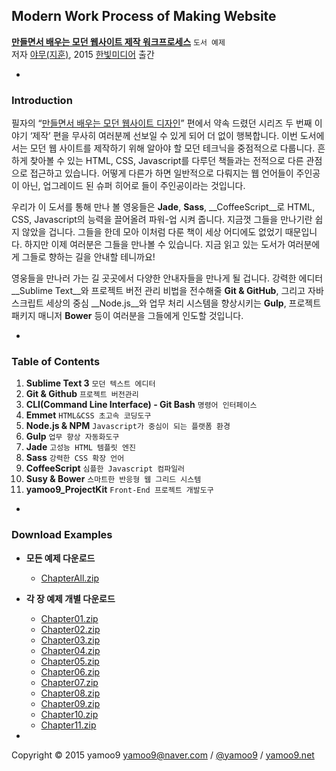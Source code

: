 ## Modern Work Process of Making Website
__[만들면서 배우는 모던 웹사이트 제작 워크프로세스](http://yamoo9.net/book-2nd/)__ `도서 예제`<br>
저자 [야무(지훈)](http://yamoo9.net), 2015 [한빛미디어](http://hanb.co.kr) 출간<br>

-
<h3 title="소개">Introduction</h3>

필자의 “[만들면서 배우는 모던 웹사이트 디자인](http://book.naver.com/bookdb/book_detail.nhn?bid=7459812)” 편에서 약속 드렸던 시리즈 두 번째 이야기 ‘제작’ 편을 무사히 여러분께 선보일 수 있게 되어 더 없이 행복합니다. 이번 도서에서는 모던 웹 사이트를 제작하기 위해 알아야 할 모던 테크닉을 중점적으로 다룹니다. 흔하게 찾아볼 수 있는 HTML, CSS, Javascript를 다루던 책들과는 전적으로 다른 관점으로 접근하고 있습니다. 어떻게 다른가 하면 일반적으로 다뤄지는 웹 언어들이 주인공이 아닌, 업그레이드 된 슈퍼 히어로 들이 주인공이라는 것입니다.

우리가 이 도서를 통해 만나 볼 영웅들은 __Jade__, __Sass__, __CoffeeScript__로 HTML, CSS, Javascript의 능력을 끌어올려 파워-업 시켜 줍니다. 지금껏 그들을 만나기란 쉽지 않았을 겁니다. 그들을 한데 모아 이처럼 다룬 책이 세상 어디에도 없었기 때문입니다. 하지만 이제 여러분은 그들을 만나볼 수 있습니다. 지금 읽고 있는 도서가 여러분에게 그들로 향하는 길을 안내할 테니까요!

영웅들을 만나러 가는 길 곳곳에서 다양한 안내자들을 만나게 될 겁니다. 강력한 에디터 __Sublime Text__와 프로젝트 버전 관리 비법을 전수해줄 __Git & GitHub__, 그리고 자바스크립트 세상의 중심 __Node.js__와 업무 처리 시스템을 향상시키는 __Gulp__, 프로젝트 패키지 매니저 __Bower__ 등이 여러분을 그들에게 인도할 것입니다.

-
<h3 title="목차">Table of Contents</h3>

1. __Sublime Text 3__ `모던 텍스트 에디터`
2. __Git & Github__ `프로젝트 버전관리`
3. __CLI(Command Line Interface) - Git Bash__ `명령어 인터페이스`
4. __Emmet__ `HTML&CSS 초고속 코딩도구`
5. __Node.js & NPM__ `Javascript가 중심이 되는 플랫폼 환경`
6. __Gulp__ `업무 향상 자동화도구`
7. __Jade__ `고성능 HTML 템플릿 엔진`
8. __Sass__ `강력한 CSS 확장 언어`
9. __CoffeeScript__ `심플한 Javascript 컴파일러`
10. __Susy & Bower__ `스마트한 반응형 웹 그리드 시스템`
11. __yamoo9_ProjectKit__ `Front-End 프로젝트 개발도구`

-
<h3 title="예제 다운로드">Download Examples</h3>

- __모든 예제 다운로드__
  - [ChapterAll.zip](https://github.com/yamoo9/Making-Modern-Web-Design-Work-Process/archive/master.zip)
  
- __각 장 예제 개별 다운로드__
  - [Chapter01.zip](https://github.com/yamoo9/Making-Modern-Web-Design-Work-Process/archive/SublimeText.zip)
  - [Chapter02.zip](https://github.com/yamoo9/Making-Modern-Web-Design-Work-Process/archive/Git-GitHub-Gist.zip)
  - [Chapter03.zip](https://github.com/yamoo9/Making-Modern-Web-Design-Work-Process/archive/CLI.zip)
  - [Chapter04.zip](https://github.com/yamoo9/Making-Modern-Web-Design-Work-Process/archive/Emmet.zip)
  - [Chapter05.zip](https://github.com/yamoo9/Making-Modern-Web-Design-Work-Process/archive/Nodejs.zip)
  - [Chapter06.zip](https://github.com/yamoo9/Making-Modern-Web-Design-Work-Process/archive/Gulp.zip)
  - [Chapter07.zip](https://github.com/yamoo9/Making-Modern-Web-Design-Work-Process/archive/Jade.zip)
  - [Chapter08.zip](https://github.com/yamoo9/Making-Modern-Web-Design-Work-Process/archive/Sass.zip)
  - [Chapter09.zip](https://github.com/yamoo9/Making-Modern-Web-Design-Work-Process/archive/CoffeeScript.zip)
  - [Chapter10.zip](https://github.com/yamoo9/Making-Modern-Web-Design-Work-Process/archive/susy.zip)
  - [Chapter11.zip](https://github.com/yamoo9/Making-Modern-Web-Design-Work-Process/archive/yamoo9_ProjectKit.zip)

-
Copyright © 2015 yamoo9 <yamoo9@naver.com> / [@yamoo9](https://facebook.com/yamoo9) / [yamoo9.net](http://yamoo9.net/)
